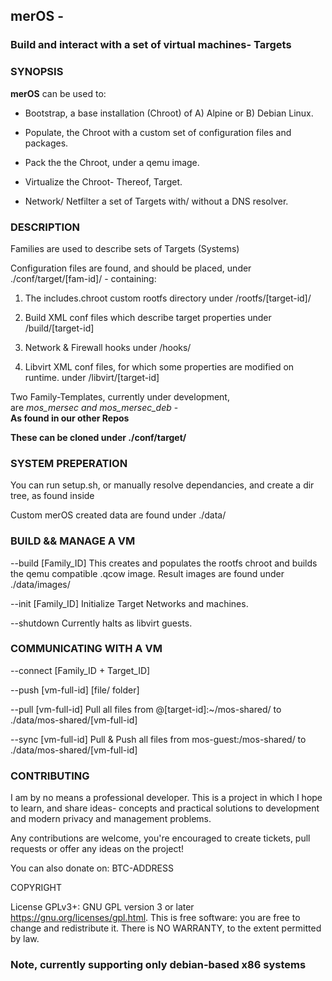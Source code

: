 ## merOS - <br>
### Build and interact with a set of virtual machines- Targets

### SYNOPSIS

**merOS** can be used to: 

- Bootstrap, a base installation (Chroot) of A) Alpine or B) Debian Linux.
	
- Populate, the Chroot with a custom set of configuration files and packages.

- Pack the the Chroot, under a qemu image.

- Virtualize the Chroot- Thereof, Target.

- Network/ Netfilter a set of Targets with/ without a DNS resolver.

### DESCRIPTION

Families are used to describe sets of Targets (Systems)

Configuration files are found, and should be placed,
under ./conf/target/[fam-id]/ - containing:
	
1. The includes.chroot custom rootfs directory
	under /rootfs/[target-id]/

2. Build XML conf files which describe target properties
	under /build/[target-id]

3. Network & Firewall hooks
	under /hooks/

4. Libvirt XML conf files, for which some
	properties are modified on runtime.
	under /libvirt/[target-id]

Two Family-Templates, currently under development, <br>
are *mos\_mersec  and mos\_mersec_deb* - <br>
**As found in our other Repos**

**These can be cloned under ./conf/target/**


### SYSTEM PREPERATION

You can run setup.sh,
or manually resolve dependancies,
and create a dir tree, as found inside

Custom merOS created data are found
under ./data/


### BUILD && MANAGE A VM
	
--build [Family_ID]
This creates and populates the rootfs chroot
and builds the qemu compatible .qcow image.
Result images are found under ./data/images/

--init [Family_ID]
Initialize Target Networks
and machines.

--shutdown
Currently halts as libvirt guests.
	

### COMMUNICATING WITH A VM

--connect [Family_ID + Target_ID]

--push [vm-full-id] [file/ folder] 

--pull [vm-full-id]
Pull all files from @[target-id]:~/mos-shared/
to ./data/mos-shared/[vm-full-id]

--sync [vm-full-id]
Pull & Push all files from mos-guest:/mos-shared/
to ./data/mos-shared/[vm-full-id]


### CONTRIBUTING

I am by no means a professional developer.
This is a project in which I hope to learn, and share ideas-
concepts and practical solutions to development and
modern privacy and management problems.

Any contributions are welcome, you're encouraged to create tickets, pull requests
or offer any ideas on the project!

You can also donate on: BTC-ADDRESS

COPYRIGHT

License GPLv3+: GNU GPL version 3 or later <https://gnu.org/licenses/gpl.html>.
This is free software: you are free to change and redistribute it.  There is NO WARRANTY, to the extent permitted by law.

### Note, currently supporting only debian-based x86 systems
